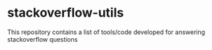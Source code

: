 # stackoverflow-utils
This repository contains a list of tools/code developed for answering stackoverflow questions
